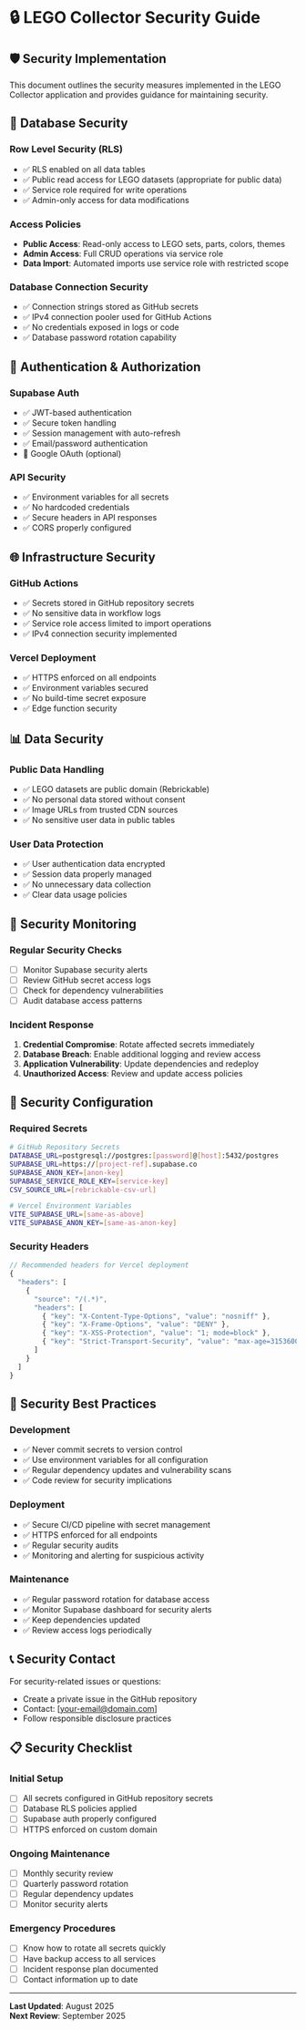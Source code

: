 # 🔒 LEGO Collector Security Guide

## 🛡️ Security Implementation

This document outlines the security measures implemented in the LEGO Collector application and provides guidance for maintaining security.

## 🔐 Database Security

### Row Level Security (RLS)
- ✅ RLS enabled on all data tables
- ✅ Public read access for LEGO datasets (appropriate for public data)
- ✅ Service role required for write operations
- ✅ Admin-only access for data modifications

### Access Policies
- **Public Access**: Read-only access to LEGO sets, parts, colors, themes
- **Admin Access**: Full CRUD operations via service role
- **Data Import**: Automated imports use service role with restricted scope

### Database Connection Security
- ✅ Connection strings stored as GitHub secrets
- ✅ IPv4 connection pooler used for GitHub Actions
- ✅ No credentials exposed in logs or code
- ✅ Database password rotation capability

## 🔑 Authentication & Authorization

### Supabase Auth
- ✅ JWT-based authentication
- ✅ Secure token handling
- ✅ Session management with auto-refresh
- ✅ Email/password authentication
- 🔄 Google OAuth (optional)

### API Security
- ✅ Environment variables for all secrets
- ✅ No hardcoded credentials
- ✅ Secure headers in API responses
- ✅ CORS properly configured

## 🌐 Infrastructure Security

### GitHub Actions
- ✅ Secrets stored in GitHub repository secrets
- ✅ No sensitive data in workflow logs
- ✅ Service role access limited to import operations
- ✅ IPv4 connection security implemented

### Vercel Deployment
- ✅ HTTPS enforced on all endpoints
- ✅ Environment variables secured
- ✅ No build-time secret exposure
- ✅ Edge function security

## 📊 Data Security

### Public Data Handling
- ✅ LEGO datasets are public domain (Rebrickable)
- ✅ No personal data stored without consent
- ✅ Image URLs from trusted CDN sources
- ✅ No sensitive user data in public tables

### User Data Protection
- ✅ User authentication data encrypted
- ✅ Session data properly managed
- ✅ No unnecessary data collection
- ✅ Clear data usage policies

## 🚨 Security Monitoring

### Regular Security Checks
- [ ] Monitor Supabase security alerts
- [ ] Review GitHub secret access logs
- [ ] Check for dependency vulnerabilities
- [ ] Audit database access patterns

### Incident Response
1. **Credential Compromise**: Rotate affected secrets immediately
2. **Database Breach**: Enable additional logging and review access
3. **Application Vulnerability**: Update dependencies and redeploy
4. **Unauthorized Access**: Review and update access policies

## 🔧 Security Configuration

### Required Secrets
```bash
# GitHub Repository Secrets
DATABASE_URL=postgresql://postgres:[password]@[host]:5432/postgres
SUPABASE_URL=https://[project-ref].supabase.co
SUPABASE_ANON_KEY=[anon-key]
SUPABASE_SERVICE_ROLE_KEY=[service-key]
CSV_SOURCE_URL=[rebrickable-csv-url]

# Vercel Environment Variables
VITE_SUPABASE_URL=[same-as-above]
VITE_SUPABASE_ANON_KEY=[same-as-anon-key]
```

### Security Headers
```javascript
// Recommended headers for Vercel deployment
{
  "headers": [
    {
      "source": "/(.*)",
      "headers": [
        { "key": "X-Content-Type-Options", "value": "nosniff" },
        { "key": "X-Frame-Options", "value": "DENY" },
        { "key": "X-XSS-Protection", "value": "1; mode=block" },
        { "key": "Strict-Transport-Security", "value": "max-age=31536000; includeSubDomains" }
      ]
    }
  ]
}
```

## 🎯 Security Best Practices

### Development
- ✅ Never commit secrets to version control
- ✅ Use environment variables for all configuration
- ✅ Regular dependency updates and vulnerability scans
- ✅ Code review for security implications

### Deployment
- ✅ Secure CI/CD pipeline with secret management
- ✅ HTTPS enforced for all endpoints
- ✅ Regular security audits
- ✅ Monitoring and alerting for suspicious activity

### Maintenance
- ✅ Regular password rotation for database access
- ✅ Monitor Supabase dashboard for security alerts
- ✅ Keep dependencies updated
- ✅ Review access logs periodically

## 📞 Security Contact

For security-related issues or questions:
- Create a private issue in the GitHub repository
- Contact: [your-email@domain.com]
- Follow responsible disclosure practices

## 📋 Security Checklist

### Initial Setup
- [ ] All secrets configured in GitHub repository secrets
- [ ] Database RLS policies applied
- [ ] Supabase auth properly configured
- [ ] HTTPS enforced on custom domain

### Ongoing Maintenance
- [ ] Monthly security review
- [ ] Quarterly password rotation
- [ ] Regular dependency updates
- [ ] Monitor security alerts

### Emergency Procedures
- [ ] Know how to rotate all secrets quickly
- [ ] Have backup access to all services
- [ ] Incident response plan documented
- [ ] Contact information up to date

---

**Last Updated**: August 2025  
**Next Review**: September 2025